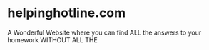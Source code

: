 # helpinghotline.com
A Wonderful Website where you can find ALL the answers to your homework WITHOUT ALL THE
